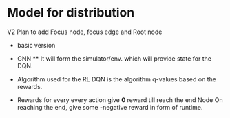 # Model for distribution


V2 Plan to add Focus node, focus edge and Root node



* basic version
* GNN
** It will form the simulator/env. which will provide state for the DQN.

* Algorithm used for the RL 
  DQN is the algorithm q-values based on the rewards.

* Rewards
  for every every action give __0__ reward till reach the end Node
  On reaching the end, give some -negative reward in form of runtime.
